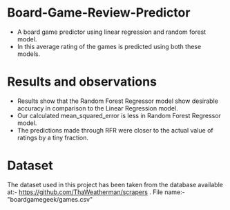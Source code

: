 # Board-Game-Review-Predictor
- A board game predictor using linear regression and random forest model.
- In this average rating of the games is predicted using both these models.

# Results and observations
- Results show that the Random Forest Regressor model show desirable accuracy in comparison to the Linear Regression model.
- Our calculated mean_squared_error is less in Random Forest Regressor model.
- The predictions made through RFR were closer to the actual value of ratings by a tiny fraction.


# Dataset
The dataset used in this project has been taken from the database available at:- https://github.com/ThaWeatherman/scrapers .
File name:- "boardgamegeek/games.csv"

